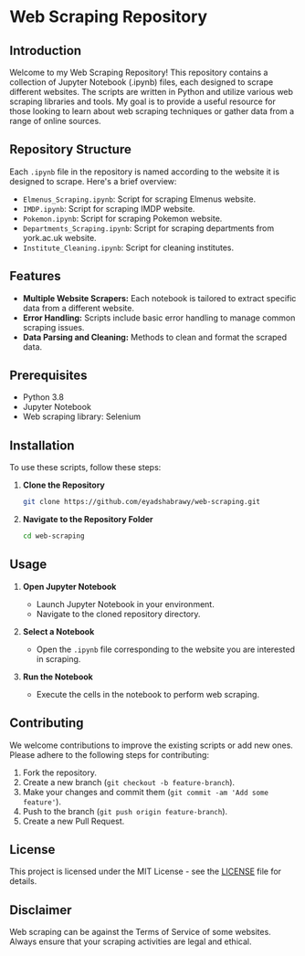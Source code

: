 # Web Scraping Repository

## Introduction

Welcome to my Web Scraping Repository! This repository contains a collection of Jupyter Notebook (.ipynb) files, each designed to scrape different websites. The scripts are written in Python and utilize various web scraping libraries and tools. My goal is to provide a useful resource for those looking to learn about web scraping techniques or gather data from a range of online sources.

## Repository Structure

Each `.ipynb` file in the repository is named according to the website it is designed to scrape. Here's a brief overview:

- `Elmenus_Scraping.ipynb`: Script for scraping Elmenus website.
- `IMDP.ipynb`: Script for scraping IMDP website.
- `Pokemon.ipynb`: Script for scraping Pokemon website.
- `Departments_Scraping.ipynb`: Script for scraping departments from york.ac.uk website.
- `Institute_Cleaning.ipynb`: Script for cleaning institutes.

## Features

- **Multiple Website Scrapers:** Each notebook is tailored to extract specific data from a different website.
- **Error Handling:** Scripts include basic error handling to manage common scraping issues.
- **Data Parsing and Cleaning:** Methods to clean and format the scraped data.

## Prerequisites

- Python 3.8
- Jupyter Notebook
- Web scraping library: Selenium

## Installation

To use these scripts, follow these steps:

1. **Clone the Repository**
   ```bash
   git clone https://github.com/eyadshabrawy/web-scraping.git
   ```

2. **Navigate to the Repository Folder**
   ```bash
   cd web-scraping
   ```


## Usage

1. **Open Jupyter Notebook**
   - Launch Jupyter Notebook in your environment.
   - Navigate to the cloned repository directory.

2. **Select a Notebook**
   - Open the `.ipynb` file corresponding to the website you are interested in scraping.

3. **Run the Notebook**
   - Execute the cells in the notebook to perform web scraping.

## Contributing

We welcome contributions to improve the existing scripts or add new ones. Please adhere to the following steps for contributing:

1. Fork the repository.
2. Create a new branch (`git checkout -b feature-branch`).
3. Make your changes and commit them (`git commit -am 'Add some feature'`).
4. Push to the branch (`git push origin feature-branch`).
5. Create a new Pull Request.

## License

This project is licensed under the MIT License - see the [LICENSE](LICENSE) file for details.

## Disclaimer

Web scraping can be against the Terms of Service of some websites. Always ensure that your scraping activities are legal and ethical.
